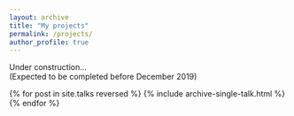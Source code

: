 ```yaml
---
layout: archive
title: "My projects"
permalink: /projects/
author_profile: true
---
```


Under construction...   
(Expected to be completed before December 2019)


{% for post in site.talks reversed %}
  {% include archive-single-talk.html %}
{% endfor %}
